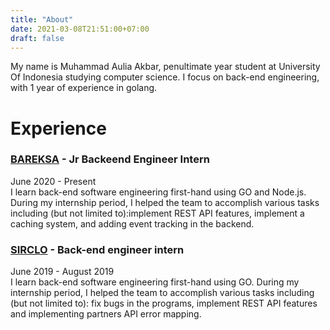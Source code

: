 ```yaml
---
title: "About"
date: 2021-03-08T21:51:00+07:00
draft: false
---
```


My name is Muhammad Aulia Akbar, penultimate year student at University Of Indonesia studying computer science.
I focus on back-end engineering, with 1 year of experience in golang.

# Experience
### [BAREKSA](https://bareksa.com) - Jr Backeend Engineer Intern
June 2020 - Present\
I learn back-end software engineering first-hand using GO and Node.js. During my internship period, I helped the team to accomplish various tasks including (but not limited to):implement REST API features, implement a caching system, and adding event tracking in the backend.

### [SIRCLO](https://sirclo.com) - Back-end engineer intern
June 2019 - August 2019\
I learn back-end software engineering first-hand using GO. During my internship period, I helped the team to accomplish various tasks including (but not limited to): fix bugs in the programs, implement REST API features and implementing partners API error mapping.